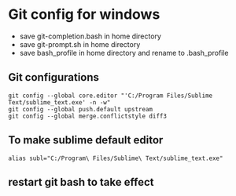 # Git config for windows

* save git-completion.bash in home directory
* save git-prompt.sh in home directory
* save bash_profile in home directory and rename to .bash_profile

## Git configurations

```
git config --global core.editor "'C:/Program Files/Sublime Text/sublime_text.exe' -n -w"
git config --global push.default upstream
git config --global merge.conflictstyle diff3
```

## To make sublime default editor

`alias subl="C:/Program\ Files/Sublime\ Text/sublime_text.exe"`

## restart git bash to take effect